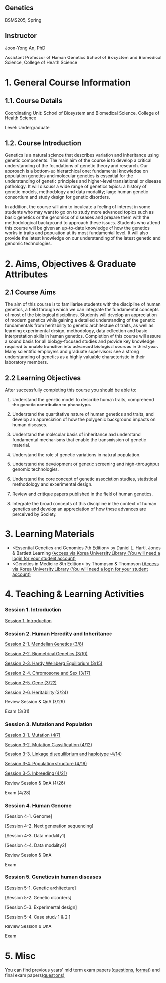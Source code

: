 ## Genetics 
BSMS205, Spring

## Instructor
Joon-Yong An, PhD

Assistant Professor of Human Genetics
School of Biosystem and Biomedical Science, College of Health Science


# 1. General Course Information
## 1.1. Course Details

Coordinating Unit: School of Biosystem and Biomedical Science, College of Health Science

Level: Undergraduate 

## 1.2. Course Introduction
Genetics is a natural science that describes variation and inheritance using genetic components. The main aim of the course is to develop a critical understanding of the foundations of genetic theory and research. Our approach is a bottom-up hierarchical one: fundamental knowledge on population genetics and molecular genetics is essential for the understanding of genetic principles and higher-level translational or disease pathology. It will discuss a wide range of genetics topics: a history of genetic models, methodology and data modality; large human genetic consortium and study design for genetic disorders. 

In addition, the course will aim to inculcate a feeling of interest in some students who may want to go on to study more advanced topics such as basic genetics or the genomics of diseases and prepare them with the methodological background to approach these issues. Students who attend this course will be given an up-to-date knowledge of how the genetics works in traits and population at its most fundamental level. It will also provide the latest knowledge on our understanding of the latest genetic and genomic technologies.


# 2. Aims, Objectives & Graduate Attributes
## 2.1 Course Aims

The aim of this course is to familiarise students with the discipline of human genetics, a field through which we can integrate the fundamental concepts of most of the biological disciplines. Students will develop an appreciation of modern genetics while gaining a detailed understanding of the genetic fundamentals from heritability to genetic architecture of traits, as well as learning experimental design, methodology, data collection and basic interpretation skills in human genetics. Completion of this course will assure a sound basis for all biology-focused studies and provide key knowledge required to enable transition into advanced biological courses in third year. Many scientific employers and graduate supervisors see a strong understanding of genetics as a highly valuable characteristic in their laboratory members.

## 2.2 Learning Objectives

After successfully completing this course you should be able to:

1.  Understand the genetic model to describe human traits, comprehend the genetic contribution to phenotype.

2.  Understand the quantitative nature of human genetics and traits, and develop an appreciation of how the polygenic background impacts on human diseases.

3.  Understand the molecular basis of inheritance and understand fundamental mechanisms that enable the transmission of genetic material.

4.  Understand  the role of genetic variations in natural population.

5.  Understand the development of genetic screening and high-throughput genomic technologies.

6.  Understand the core concept of genetic association studies, statistical methodology and experimental design.

7.  Review and critique papers published in the field of human genetics.

8.  Integrate the broad concepts of this discipline in the context of human genetics and develop an appreciation of how these advances are perceived by Society.


# 3. Learning Materials

- <Essential Genetics and Genomics 7th Edition> by Daniel L. Hartl, Jones & Bartlett Learning [(Access via Korea University Library (You will need a login for your student account)](https://oca.korea.ac.kr/link.n2s?url=http%3A%2F%2Fsearch.ebscohost.com%2Flogin.aspx%3Fdirect%3Dtrue%26scope%3Dsite%26db%3Dnlebk%26db%3Dnlabk%26AN%3D1923641)
- <Genetics in Medicine 8th Edition> by Thompson & Thompson [(Access via Korea University Library (You will need a login for your student account)](http://eds.b.ebscohost.com.ssl.oca.korea.ac.kr/eds/detail/detail?vid=0&sid=f59bed98-a33b-4a01-8b83-40fd8500bc2d%40pdc-v-sessmgr04&bdata=Jmxhbmc9a28mc2l0ZT1lZHMtbGl2ZSZzY29wZT1zaXRl#AN=edp4605106&db=edspub)

# 4. Teaching & Learning Activities

### Session 1. Introduction 

[Session 1. Introduction](https://docs.google.com/presentation/d/1nzKG3PIKfAO0R0ey1BXtMGEcvwIVBlZfXViZvzLGRkc/edit?usp=sharing)


### Session 2. Human Heredity and Inheritance 

[Session 2-1. Mendelian Genetics (3/8)](https://docs.google.com/presentation/d/1tEW_04VI9SXdT6WLgStrNhzf6JkNj9Lq_gP85cXtCv0/edit?usp=sharing)

[Session 2-2. Biometrical Genetics (3/10)](https://docs.google.com/presentation/d/1u-e-ytC5tHonohRTwuHQXzwJbmqH0dFJn6edTV0QcHQ/edit?usp=sharing)

[Session 2-3. Hardy Weinberg Equilibrium (3/15)](https://docs.google.com/presentation/d/1o0hjI4So1NP1M0LkZ8h1TH9Sul3BhcqnuFNM08e5JoQ/edit?usp=sharing)

[Session 2-4. Chromosome and Sex (3/17)](https://docs.google.com/presentation/d/1Bql_RaWuhyA3-qxN7ptd1gxYHXrPTSNFMzIU36BqscA/edit?usp=sharing)

[Session 2-5. Gene (3/22)](https://docs.google.com/presentation/d/1tQ31wSuqBeagauwaHGDS1ofnN3vQeq3dSujRpfxsUr0/edit?usp=sharing)

[Session 2-6. Heritability (3/24)](https://docs.google.com/presentation/d/1RbueXnChI6-qXs3VaRSWLjj26MSfIvVRmr1woR1f884/edit?usp=sharing)

Review Session & QnA (3/29)

Exam (3/31)


### Session 3. Mutation and Population

[Session 3-1. Mutation (4/7)](https://docs.google.com/presentation/d/1D3HU_lb2R7Tqib-wQDtcBho0b83al_AVL_pcpGuOPZ0/edit?usp=sharing)

[Session 3-2. Mutation Classification (4/12)](https://docs.google.com/presentation/d/1LMk_7ShJuK04z_Erh-RhsWyib6Twxp1-CqEC_5EHhc0/edit?usp=sharing)

[Session 3-3. Linkage disequilibrium and haplotype (4/14)](https://docs.google.com/presentation/d/1aoMFtDiMFvVmTCkxcPRg9b4Wo_2ynQER9DGRKslsHlY/edit?usp=sharing)

[Session 3-4. Population structure (4/19)](https://docs.google.com/presentation/d/1rNA7NMrjlbuLVsu52EoMCXDKX9w0HM9WcznIDs9MDq0/edit?usp=sharing)

[Session 3-5. Inbreeding (4/21)](https://docs.google.com/presentation/d/1-Yfdf-VHaQ2YA299PipwPgRDdegtYYaKeFZJsfIXpyY/edit?usp=sharing)

Review Session & QnA (4/26)

Exam (4/28)


### Session 4. Human Genome 

[Session 4-1. Genome]

[Session 4-2. Next generation sequencing]

[Session 4-3. Data modality1]

[Session 4-4. Data modality2]

Review Session & QnA

Exam


### Session 5. Genetics in human diseases 

[Session 5-1. Genetic architecture]

[Session 5-2. Genetic disorders]

[Session 5-3. Experimental design]

[Session 5-4. Case study 1 & 2 ]

Review Session & QnA

Exam


# 5. Misc

You can find previous years' mid term exam papers
([questions](https://docs.google.com/document/d/1SBrnTt_cbxD_zVLHUZzfAIlW8CXLqAVrPU1nTLwpc9c/edit?usp=sharing),
[format](https://docs.google.com/presentation/d/1fETf5FOBBD75fGQs66k9tDiZlaBbaL5zh_ph9FiyiEs/edit?usp=sharing)) and final exam papers[(questions)](https://docs.google.com/document/d/1VaCC9sKGd3oQkCU8B8rkPwLs3d4NG09EmVOuu99eE3I/edit?usp=sharing)




